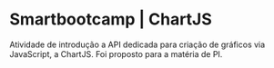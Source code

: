 # Smartbootcamp | ChartJS
Atividade de introdução a API dedicada para criação de gráficos via JavaScript, a ChartJS. Foi proposto para a matéria de PI. 
